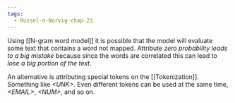 ```yaml
---
tags:
  - Russel-n-Norvig-chap-23
---
```

Using [[N-gram word model]] it is possible that the model will evaluate some text that contains a word not mapped. Attribute *zero probability leads to a big mistake* because since the words are correlated this can lead to *lose a big portion of the text*.

An alternative is attributing special tokens on the [[Tokenization]]. Something like *\<UNK\>*. Even different tokens can be used at the same time, *\<EMAIL>*,  *\<NUM>*, and so on.

